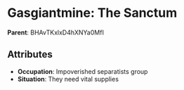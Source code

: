# Gasgiantmine: The Sanctum

**Parent**: BHAvTKxlxD4hXNYa0MfI

## Attributes
- **Occupation**: Impoverished separatists group
- **Situation**: They need vital supplies

